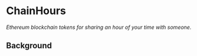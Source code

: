 # ChainHours
_Ethereum blockchain tokens for sharing an hour of your time with someone._

## Background
